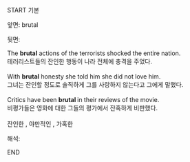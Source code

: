 START
기본

앞면:
brutal


뒷면:
<div><div>The <strong>brutal</strong> actions of the terrorists shocked the entire nation. </div><div><div>테러리스트들의 잔인한 행동이 나라 전체에 충격을 주었다.</div></div></div><div><br></div><div><div>With <strong>brutal</strong> honesty she told him she did not love him. </div><div><div>그녀는 잔인할 정도로 솔직하게 그를 사랑하지 않는다고 그에게 말했다.</div></div></div><div><br></div><div>Critics have been <b>brutal </b>in their reviews of the movie.<br></div><div>비평가들은 영화에 대한 그들의 평가에서 잔혹하게 비판했다.<br></div><div><br></div><div>잔인한 , 야만적인 , 가혹한</div>


해석:

END